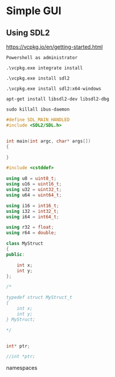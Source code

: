 # Simple GUI
## Using SDL2

https://vcpkg.io/en/getting-started.html

```
Powershell as administrator

.\vcpkg.exe integrate install

.\vcpkg.exe install sdl2

.\vcpkg.exe install sdl2:x64-windows
```

```
apt-get install libsdl2-dev libsdl2-dbg

sudo killall ibus-daemon
```


```cpp
#define SDL_MAIN_HANDLED
#include <SDL2/SDL.h>


int main(int argc, char* args[])
{

}
```



```cpp
#include <cstddef>

using u8 = uint8_t;
using u16 = uint16_t;
using u32 = uint32_t;
using u64 = uint64_t;

using i16 = int16_t;
using i32 = int32_t;
using i64 = int64_t;

using r32 = float;
using r64 = double;

```

```cpp
class MyStruct
{
public:

    int x;
    int y;
};

/*

typedef struct MyStruct_t
{
    int x;
    int y;
} MyStruct;

*/

```

```cpp

int* ptr;

//int *ptr;

```

namespaces
